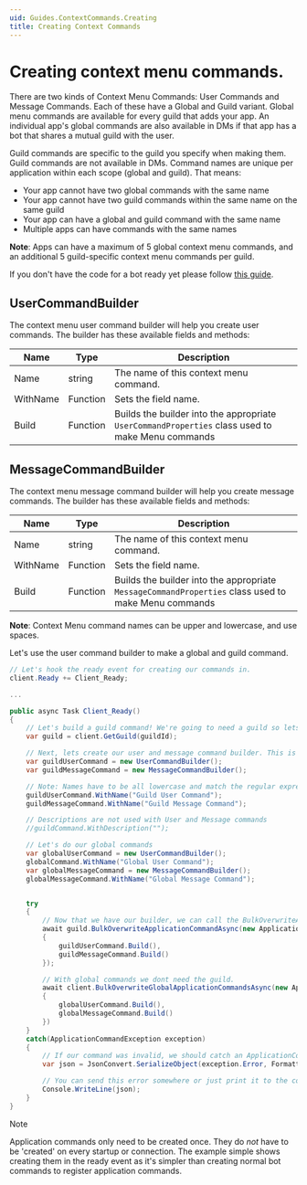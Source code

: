 ```yaml
---
uid: Guides.ContextCommands.Creating
title: Creating Context Commands
---
```


# Creating context menu commands.

There are two kinds of Context Menu Commands: User Commands and Message Commands.
Each of these have a Global and Guild variant.
Global menu commands are available for every guild that adds your app. An individual app's global commands are also available in DMs if that app has a bot that shares a mutual guild with the user.

Guild commands are specific to the guild you specify when making them. Guild commands are not available in DMs. Command names are unique per application within each scope (global and guild). That means:

- Your app cannot have two global commands with the same name
- Your app cannot have two guild commands within the same name on the same guild
- Your app can have a global and guild command with the same name
- Multiple apps can have commands with the same names

**Note**: Apps can have a maximum of 5 global context menu commands, and an additional 5 guild-specific context menu commands per guild.

If you don't have the code for a bot ready yet please follow [this guide](https://docs.stillu.cc/guides/getting_started/first-bot.html).

## UserCommandBuilder

The context menu user command builder will help you create user commands. The builder has these available fields and methods:

| Name     | Type     | Description                                                                                      |
| -------- | -------- | ------------------------------------------------------------------------------------------------ |
| Name     | string   | The name of this context menu command.                                                           |
| WithName | Function | Sets the field name.                                                                             |
| Build    | Function | Builds the builder into the appropriate `UserCommandProperties` class used to make Menu commands |

## MessageCommandBuilder

The context menu message command builder will help you create message commands. The builder has these available fields and methods:

| Name     | Type     | Description                                                                                         |
| -------- | -------- | --------------------------------------------------------------------------------------------------- |
| Name     | string   | The name of this context menu command.                                                              |
| WithName | Function | Sets the field name.                                                                                |
| Build    | Function | Builds the builder into the appropriate `MessageCommandProperties` class used to make Menu commands |

**Note**: Context Menu command names can be upper and lowercase, and use spaces.

Let's use the user command builder to make a global and guild command.

```cs
// Let's hook the ready event for creating our commands in.
client.Ready += Client_Ready;

...

public async Task Client_Ready()
{
    // Let's build a guild command! We're going to need a guild so lets just put that in a variable.
    var guild = client.GetGuild(guildId);

    // Next, lets create our user and message command builder. This is like the embed builder but for context menu commands.
    var guildUserCommand = new UserCommandBuilder();
	var guildMessageCommand = new MessageCommandBuilder();

    // Note: Names have to be all lowercase and match the regular expression ^[\w -]{3,32}$
    guildUserCommand.WithName("Guild User Command");
	guildMessageCommand.WithName("Guild Message Command");

    // Descriptions are not used with User and Message commands
    //guildCommand.WithDescription("");

    // Let's do our global commands
    var globalUserCommand = new UserCommandBuilder();
    globalCommand.WithName("Global User Command");
	var globalMessageCommand = new MessageCommandBuilder();
	globalMessageCommand.WithName("Global Message Command");


    try
    {
        // Now that we have our builder, we can call the BulkOverwriteApplicationCommandAsync to make our context commands. Note: this will overwrite all your previous commands with this array.
        await guild.BulkOverwriteApplicationCommandAsync(new ApplicationCommandProperties[]
        {
            guildUserCommand.Build(),
            guildMessageCommand.Build()
        });

        // With global commands we dont need the guild.
        await client.BulkOverwriteGlobalApplicationCommandsAsync(new ApplicationCommandProperties[]
        {
            globalUserCommand.Build(),
            globalMessageCommand.Build()
        })
    }
    catch(ApplicationCommandException exception)
    {
        // If our command was invalid, we should catch an ApplicationCommandException. This exception contains the path of the error as well as the error message. You can serialize the Error field in the exception to get a visual of where your error is.
        var json = JsonConvert.SerializeObject(exception.Error, Formatting.Indented);

        // You can send this error somewhere or just print it to the console, for this example we're just going to print it.
        Console.WriteLine(json);
    }
}

```

> [!NOTE]
> Application commands only need to be created once. They do _not_ have to be 'created' on every startup or connection. The example simple shows creating them in the ready event as it's simpler than creating normal bot commands to register application commands.
